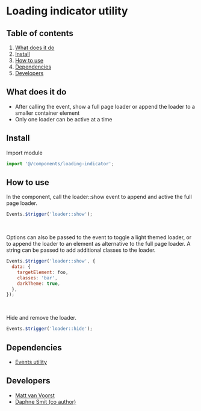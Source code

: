 # Loading indicator utility

## Table of contents
1. [What does it do](#markdown-header-what-does-it-do)
2. [Install](#markdown-header-install)
3. [How to use](#markdown-header-how-to-use)
4. [Dependencies](#markdown-header-dependencies)
5. [Developers](#markdown-header-developers)


## What does it do
* After calling the event, show a full page loader or append the loader to a smaller container element
* Only one loader can be active at a time

## Install
Import module
```javascript
import '@/components/loading-indicator';
```

## How to use

In the component, call the loader::show event to append and active the full page loader.

```javascript
Events.$trigger('loader::show');
```
<br/>

Options can also be passed to the event to toggle a light themed loader, or to append the loader to an element as alternative to the full page loader. A string can be passed to add additional classes to the loader. 

```javascript
Events.$trigger('loader::show', {
  data: {
    targetElement: foo,
    classes: 'bar',
    darkTheme: true,
  },
});
``` 

<br/>

Hide and remove the loader.

```javascript
Events.$trigger('loader::hide');
```

## Dependencies
* [Events utility](/utilities/events/)

## Developers
* [Matt van Voorst](mailto:matt.vanvoorst@deptagency.com)
* [Daphne Smit (co author)](mailto:daphne.smit@deptagency.com)
